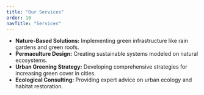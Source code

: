 ```yaml
---
title: "Our Services"
order: 10
navTitle: "Services"
---
```

* **Nature-Based Solutions:** Implementing green infrastructure like rain gardens and green roofs.
* **Permaculture Design:** Creating sustainable systems modeled on natural ecosystems.
* **Urban Greening Strategy:** Developing comprehensive strategies for increasing green cover in cities.
* **Ecological Consulting:** Providing expert advice on urban ecology and habitat restoration.